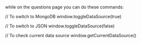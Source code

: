 while on the questions page you can do these commands:

// To switch to MongoDB
window.toggleDataSource(true)

// To switch to JSON
window.toggleDataSource(false)

// To check current data source
window.getCurrentDataSource()
